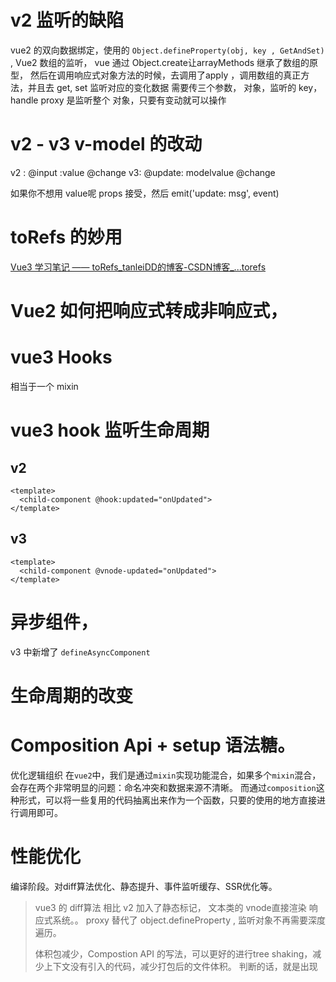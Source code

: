 # v2 监听的缺陷
vue2  的双向数据绑定，使用的 `Object.defineProperty(obj, key , GetAndSet)` ,
Vue2 数组的监听， vue 通过 Object.create让arrayMethods 继承了数组的原型， 然后在调用响应式对象方法的时候，去调用了apply ，调用数组的真正方法，并且去 get, set 监听对应的变化数据
需要传三个参数， 对象，监听的 key， handle 
proxy  是监听整个 对象，只要有变动就可以操作

# v2 - v3 v-model 的改动
v2 : @input :value  @change
v3: @update: modelvalue @change

如果你不想用 value呢
props 接受，然后 emit('update: msg', event)


# toRefs 的妙用
[Vue3 学习笔记 —— toRefs_tanleiDD的博客-CSDN博客_...torefs](https://blog.csdn.net/TL18382950497/article/details/116427498)


# Vue2 如何把响应式转成非响应式，

# vue3 Hooks
相当于一个 mixin 

# vue3 hook 监听生命周期

## v2 
```
<template>
  <child-component @hook:updated="onUpdated">
</template>
```

## v3
```
<template>
  <child-component @vnode-updated="onUpdated">
</template>
```

# 异步组件，
v3 中新增了  `defineAsyncComponent`

# 生命周期的改变


# Composition Api + setup 语法糖。
  优化逻辑组织
	  在`vue2`中，我们是通过`mixin`实现功能混合，如果多个`mixin`混合，会存在两个非常明显的问题：命名冲突和数据来源不清晰。
	  而通过`composition`这种形式，可以将一些复用的代码抽离出来作为一个函数，只要的使用的地方直接进行调用即可。


# 性能优化

编译阶段。对diff算法优化、静态提升、事件监听缓存、SSR优化等。

> vue3 的 diff算法 相比 v2 加入了静态标记， 文本类的 vnode直接渲染
> 响应式系统。。 proxy 替代了 object.defineProperty , 监听对象不再需要深度遍历。
> 
> 体积包减少，Compostion API 的写法，可以更好的进行tree shaking，减少上下文没有引入的代码，减少打包后的文件体积。 判断的话，就是出现
> 




